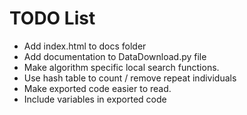 # TODO List

- Add index.html to docs folder
- Add documentation to DataDownload.py file
- Make algorithm specific local search functions.
- Use hash table to count / remove repeat individuals
- Make exported code easier to read.
- Include variables in exported code
